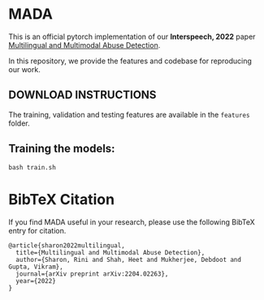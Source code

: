 # MADA

This is an official pytorch implementation of our <strong>Interspeech, 2022</strong>  paper [Multilingual and Multimodal Abuse Detection](https://arxiv.org/pdf/2204.02263.pdf). 

In this repository, we provide the features and codebase for reproducing our work. 

## DOWNLOAD INSTRUCTIONS

The training, validation and testing features are available in the ```features``` folder.

## Training the models:

```
bash train.sh
```
# BibTeX Citation

If you find MADA useful in your research, please use the following BibTeX entry for citation.

```
@article{sharon2022multilingual,
  title={Multilingual and Multimodal Abuse Detection},
  author={Sharon, Rini and Shah, Heet and Mukherjee, Debdoot and Gupta, Vikram},
  journal={arXiv preprint arXiv:2204.02263},
  year={2022}
}
```
